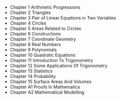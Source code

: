 * Chapter 1 Arithmetic Progressions
* Chapter 2 Triangles
* Chapter 3 Pair of Linear Equations in Two Variables
* Chapter 4 Circles
* Chapter 5 Areas Related to Circles
* Chapter 6 Constructions
* Chapter 7 Coordinate Geometry
* Chapter 8 Real Numbers
* Chapter 9 Polynomials
* Chapter 10 Quadratic Equations
* Chapter 11 Introduction To Trigonometry
* Chapter 12 Some Applications Of Trigonometry
* Chapter 13 Statistics
* Chapter 14 Probability
* Chapter 15 Surface Areas And Volumes
* Chapter A1 Proofs In Mathematics
* Chapter A2 Mathematical Modelling
